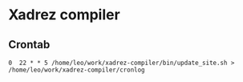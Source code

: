 # Xadrez compiler


## Crontab

```
0  22 * * 5 /home/leo/work/xadrez-compiler/bin/update_site.sh > /home/leo/work/xadrez-compiler/cronlog
```
